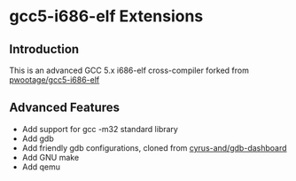 # gcc5-i686-elf Extensions

## Introduction

This is an advanced GCC 5.x i686-elf cross-compiler forked from [pwootage/gcc5-i686-elf](https://hub.docker.com/r/pwootage/gcc5-i686-elf/)

## Advanced Features

- Add support for gcc -m32 standard library
- Add gdb
- Add friendly gdb configurations, cloned from [cyrus-and/gdb-dashboard](https://github.com/cyrus-and/gdb-dashboard)
- Add GNU make
- Add qemu
